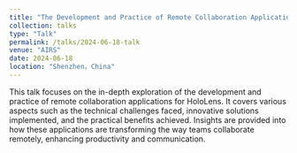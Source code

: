```yaml
---
title: "The Development and Practice of Remote Collaboration Applications for HoloLens"
collection: talks
type: "Talk"
permalink: /talks/2024-06-18-talk
venue: "AIRS"
date: 2024-06-18
location: "Shenzhen，China"
---
```


This talk focuses on the in-depth exploration of the development and practice of remote collaboration applications for HoloLens. It covers various aspects such as the technical challenges faced, innovative solutions implemented, and the practical benefits achieved. Insights are provided into how these applications are transforming the way teams collaborate remotely, enhancing productivity and communication.
